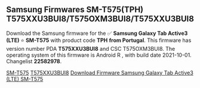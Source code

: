 <h2>Samsung Firmwares SM-T575(TPH) T575XXU3BUI8/T575OXM3BUI8/T575XXU3BUI8</h2>
Download the Samsung firmware for the ✅ <strong>Samsung Galaxy Tab Active3 (LTE) </strong> ⭐ <strong>SM-T575</strong> with product code <strong>TPH</strong> <strong> from Portugal</strong>. This firmware has version number PDA <strong>T575XXU3BUI8</strong> and CSC T575OXM3BUI8. The operating system of this firmware is Android R , with build date 2021-10-01. Changelist <strong>22582978</strong>.


[SM-T575](https://samfirm.shop/samsung/model/SM-T575)
[T575XXU3BUI8](https://samfirm.shop/samsung/pda/T575XXU3BUI8)
[Download Firmware Samsung Galaxy Tab Active3 (LTE) SM-T575](https://samfirm.shop/samsung/firmware/462195)
